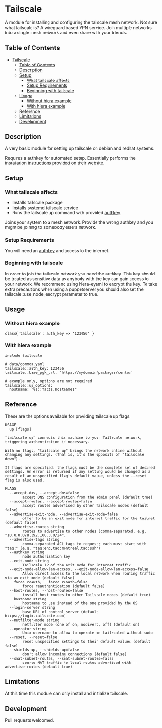 # Tailscale

A module for installing and configuring the tailscale mesh network.  Not sure what tailscale is? A wireguard based VPN service. Join multiple networks into a single mesh network and even share with your friends. 
## Table of Contents

- [Tailscale](#tailscale)
  - [Table of Contents](#table-of-contents)
  - [Description](#description)
  - [Setup](#setup)
    - [What tailscale affects](#what-tailscale-affects)
    - [Setup Requirements](#setup-requirements)
    - [Beginning with tailscale](#beginning-with-tailscale)
  - [Usage](#usage)
    - [Without hiera example](#without-hiera-example)
    - [With hiera example](#with-hiera-example)
  - [Reference](#reference)
  - [Limitations](#limitations)
  - [Development](#development)

## Description

A very basic module for setting up tailscale on debian and redhat systems. 

Requires a authkey for automated setup.  Essentially performs the installation 
[instructions](https://tailscale.com/download/linux) provided on their website.

## Setup

### What tailscale affects 

* Installs tailscale package
* Installs systemd tailscale service
* Runs the tailscale up command with provided [authkey](https://tailscale.com/kb/1085/auth-keys?q=authkey)

Joins your system to a mesh network.  Provide the wrong authkey and you might be joining to somebody else's network.
### Setup Requirements 

You will need an [authkey](https://tailscale.com/kb/1085/auth-keys?q=authkey) and access to the internet.
### Beginning with tailscale
In order to join the tailscale network you need the authkey.  This key should be treated as sensitive data as anybody with the key can gain access to your network.  We recommend using hiera-eyaml to encrypt the key.  To take extra precautions when using a puppetserver you should also set the tailscale::use_node_encrypt parameter to true.  

## Usage

### Without hiera example

`class{'tailscale': auth_key => '123456' } `

### With hiera example

`include tailscale`

```
# data/common.yaml
tailscale::auth_key: 123456
tailscale::base_pgk_url: 'https://mydomain/packages/centos'

# example only, options are not required
tailscale::up_options:
  hostname: "%{::facts.hostname}"
```
## Reference
These are the options available for providing tailscale up flags.


```shell
USAGE
  up [flags]

"tailscale up" connects this machine to your Tailscale network,
triggering authentication if necessary.

With no flags, "tailscale up" brings the network online without
changing any settings. (That is, it's the opposite of "tailscale
down").

If flags are specified, the flags must be the complete set of desired
settings. An error is returned if any setting would be changed as a
result of an unspecified flag's default value, unless the --reset
flag is also used.

FLAGS
  --accept-dns, --accept-dns=false
    	accept DNS configuration from the admin panel (default true)
  --accept-routes, --accept-routes=false
    	accept routes advertised by other Tailscale nodes (default false)
  --advertise-exit-node, --advertise-exit-node=false
    	offer to be an exit node for internet traffic for the tailnet (default false)
  --advertise-routes string
    	routes to advertise to other nodes (comma-separated, e.g. "10.0.0.0/8,192.168.0.0/24")
  --advertise-tags string
    	comma-separated ACL tags to request; each must start with "tag:" (e.g. "tag:eng,tag:montreal,tag:ssh")
  --authkey string
    	node authorization key
  --exit-node string
    	Tailscale IP of the exit node for internet traffic
  --exit-node-allow-lan-access, --exit-node-allow-lan-access=false
    	Allow direct access to the local network when routing traffic via an exit node (default false)
  --force-reauth, --force-reauth=false
    	force reauthentication (default false)
  --host-routes, --host-routes=false
    	install host routes to other Tailscale nodes (default true)
  --hostname string
    	hostname to use instead of the one provided by the OS
  --login-server string
    	base URL of control server (default https://login.tailscale.com)
  --netfilter-mode string
    	netfilter mode (one of on, nodivert, off) (default on)
  --operator string
    	Unix username to allow to operate on tailscaled without sudo
  --reset, --reset=false
    	reset unspecified settings to their default values (default false)
  --shields-up, --shields-up=false
    	don't allow incoming connections (default false)
  --snat-subnet-routes, --snat-subnet-routes=false
    	source NAT traffic to local routes advertised with --advertise-routes (default true)
```



## Limitations

At this time this module can only install and initialize tailscale.  

## Development
Pull requests welcomed.
